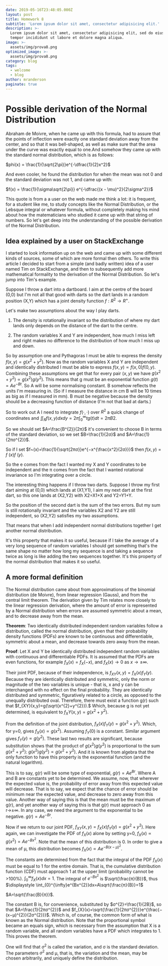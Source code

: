 ```yaml
---
date: 2019-05-16T23:48:05.000Z
layout: post
title: Homework 8
subtitle: 'Lorem ipsum dolor sit amet, consectetur adipisicing elit.'
description: >-
  Lorem ipsum dolor sit amet, consectetur adipisicing elit, sed do eiusmod
  tempor incididunt ut labore et dolore magna aliqua.
image: >-
  assets/img/prova8.png
optimized_image: >-
  assets/img/prova8.png
category: blog
tags:
  - welcome
  - blog
author: mranderson
paginate: true
---
```


<script type="text/javascript" id="MathJax-script" async
  src="https://cdn.jsdelivr.net/npm/mathjax@3/es5/tex-mml-chtml.js">
</script>
<script>
  MathJax = {
    tex: {
      inlineMath: [['$', '$']]
    }
  };
</script>


# Possible derivation of the Normal Distribution
Abraham de Moivre, when he came up with this formula, had to assure that the points of inflection were exactly one standard deviation away from the center, and so that it was bell-shaped, as well as make sure that the area under the curve was exactly equal to one.And somehow they came up with the standard normal distribution, which is as follows:

$phi(x) = \frac{1}{\sqrt{2\pi}}e^{-\dfrac{1}{2}x^2}$
                                      
And even cooler, he found the distribution for when the mean was not 0 and the standard deviation was not 1, and came up with:

$f(x) = \frac{1}{\sigma\sqrt{2\pi}} e^{-\dfrac{(x - \mu)^2}{2\sigma^2}}$

This quote is from a a user on the web made me think a lot: it is frequent, for a student like me, to study concepts like the Normal Distribution, or the Lebsque integral or whatever formula, without completely making his mind about how the matematicians who studied it came up with that string of numbers. So let's get deep into the understanding of the possible derivation of the Normal Distribution.

## Idea explained by a user on StackExchange
I started to look information up on the web and came up with some different kinds of sources, some of which are more formal then others. To write this article I decided to start from a simple (and badly written) idea of a user named Tim on StackExchange, and then to subsequently add more mathematical formality to the derivation of the Normal Distribution. So let's jump into Tim's example.

Suppose I throw a dart into a dartboard. I aim at the centre of the board (0,0) but I'm not all that good with darts so the dart lands in a random position (X,Y) which has a joint density function $f:R^{2}→R^{+}$.

Let's make two assumptions about the way I play darts.

1. The density is rotationally invariant so the distribution of where my dart lands only depends on the distance of the dart to the centre.

2. The random variables X and Y are independent, how much I miss left and right makes no difference to the distribution of how much I miss up and down.

So by assumption one and Pythagoras I must be able to express the density
$f(x,y)=g(x^{2}+y^{2})$.
Now as the random variables X and Y are independent and identically distributed I must be able to express
$f(x,y)∝f(x,0)f(0,y)$.
Combining these assumptions we get that for every pair $(x,y)$ we have
$g(x^{2}+y^{2})∝g(x^{2})g(y^{2})$.
This means that g must be an exponential function
$g(t)=Ae^{−Bt}$.
So A will be some normalising constant. B somehow reflects the units I'm measuring in. (So if I measure the distance in cm B will be 10 times as big as if I measured in mm). B must be negative because the density should be a decreasing function of distance (I'm not that bad at darts.)

So to work out A I need to integrate $f(⋅,⋅)$ over $R^{2}$ a quick change of coordinates and
$\displaystyle \iint_{R}f(x,y)dxdy=2π\int_{0}^{\infty}tg(t)dt=2πB2.$

So we should set $A=\frac{B^{2}}{2π}$ it's convenient to choose B in terms of the standard deviation, so we set $B=\frac{1}{2σ}$ and $A=\frac{1}{2πσ^{2}}$.

So if I set $f~(x)=\frac{1}{\sqrt{2πσ}}e^{−x^{\frac{x^2}{2σ}}}$ then $f(x,y)=f~(x)f~(y)$.

So the e comes from the fact I wanted my X and Y coordinates to be independent and the π comes from the fact that I wanted rotational invariance so I'm integrating over a circle.

The interesting thing happens if I throw two darts. Suppose I throw my first dart aiming at (0,0) which lands at (X1,Y1), I aim my next dart at the first dart, so this one lands at (X2,Y2) with X2=X1+X and Y2=Y1+Y.

So the position of the second dart is the sum of the two errors. But my sum is still rotationally invariant and the variables X2 and Y2 are still independent, so (X2,Y2) satisfies my two assumptions.

That means that when I add independent normal distributions together I get another normal distribution.

It's this property that makes it so useful, because if I take the average of a very long sequence of random variables I should get something that's the same shape no matter how long my sequence is and taking a sequence twice as long is like adding the two sequences together. It's this property of the normal distribution that makes it so useful.

## A more formal definition
The Normal distribution came about from approximations of the binomial distribution (de Moivre), from linear regression (Gauss), and from the central limit theorem. The derivation given by Tim relates more closely to the linear regression derivation, where the amount of error is represented by a Normal distribution when errors are assumed symmetric about a mean, and to decrease away from the mean.

**Theorem**: Two identically distributed independent random variables follow a distribution, called the normal distribution, given that their probability density functions (PDFs) are known to be continuous and differentiable, symmetric about a mean, and decrease towards zero away from the mean.

**Proof**: Let X and Y be identically distributed independent random variables with continuous and differentiable PDFs. It is assumed that the PDFs are even functions, for example $f_{X}(x)=f_{X}(−x)$, and $f_{X}(x)→0$ as $x→±∞$.

Their joint PDF, because of their independence, is $f_{XY}(x,y)=f_{X}(x)f_{Y}(y)$. Because they are identically distributed and symmetric, only the norm or magnitude of the two variables is unique - that is, x and y can be interchanged with no effect on the final probability. They are identically distributed and symmetric, figuratively related to a circle, as opposed to the unequally distributed oval. Therefore, there must exist a function g(r) such that
$f_{XY}(x,y)=g(\sqrt{x^{2}+y^{2}}).$
Which, because g is not yet determined, is equivalent to
$f_XY(x,y)=g(x^{2}+y^{2})$.

From the definition of the joint distribution,
$f_{X}(x)f_{Y}(y)=g(x^{2}+y^{2})$.
Which, for y=0, gives
$f_{X}(x)∝g(x^{2})$.
Assuming $f_{Y}(0)$ is a constant. Similar argument gives
$f_{Y}(y)∝g(y^{2})$.
These last two results are significant, because substitution shows that the product of $g(x^{2})g(y^{2})$ is proportional to the sum $g(x^{2}+y^{2})$:
$g(x^{2})g(y^{2})∝g(x^{2}+y^{2})$.
And it is known from algebra that the only function to have this property is the exponential function (and the natural logarithm).

This is to say, g(r) will be some type of exponential,
$g(r)=Ae^{Br}$.
Where A and B are constants yet to be determined. We assume, now, that wherever the expected value is, the probability of error away from this expected value will decrease. That is to say, we expect that the chance of error should be minimum near the expected value, and decrease to zero away from this value. Another way of saying this is that the mean must be the maximum of g(r), and yet another way of saying this is that g(r) must approach 0 as r→±∞. In any case, we need the argument to the exponential to be negative.
$g(r)=Ae^{−Br}$.

Now if we return to our joint PDF,
$f_{XY}(x,y)=f_{X}(x)f_{Y}(y)=g(x^{2}+y^{2})$.
Here again, we can investigate the PDF of $f_{X}(x)$ alone by setting y=0,
$f_{X}(x)∝g(x^{2})=Ae^{−Bx^{2}}$.
Note that the mean of this distribution is 0. In order to give a mean of μ, this distribution becomes
$f_{X}(x)∝Ae^{−B(x−μ)^{2}}$.

The constants are determined from the fact that the integral of the PDF $f_X(x)$ must be equal to 1 for the entire domain. That is, the cumulative distribution function (CDF) must approach 1 at the upper limit (probability cannot be >100%).
$\displaystyle \int_{0}^{\infty}f_{X}(x)dx=1$.
The integral of $e^{−Bx^{2}}$ is $\sqrt{\frac{π}{B}}$, thus
$\displaystyle \int_{0}^{\infty}e^{Bx^{2}}dx=A\sqrt{\frac{π}{B}}=1$

$A=\sqrt{\frac{B}{π}}$.

The constant B is, for convenience, substituted by $σ^{2}=\frac{1}{2B}$, so that $A=\frac{1}{2πσ^{2}}$ and
$f_{X}(x)=\sqrt{\frac{1}{2πσ^{2}}}e^{\frac{−(x−μ)^{2}}{2σ^{2}}}$.
Which is, of course, the common form of what is known as the Normal distribution. Note that the proportional symbol became an equals sign, which is necessary from the assumption that X is a random variable, and all random variables have a PDF which integrates to 1. This proves the theorem.

One will find that $σ^{2}$ is called the variation, and σ is the standard deviation. The parameters $σ^{2}$ and μ, that is, the variation and the mean, may be chosen arbitrarily, and uniquely define the distribution.

